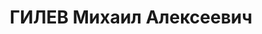 ---
title: ГИЛЕВ Михаил Алексеевич
description: 'Род. в 1898, г. Свердловск, русский. Проживал: г. Свердловск. ВИЗ, административно-хозяйственный
  отдел, начальник

  Арестован 20.07.1937. Приговор: 15.01.1938 – ВМН. Расстрелян 15.01.1938'
---